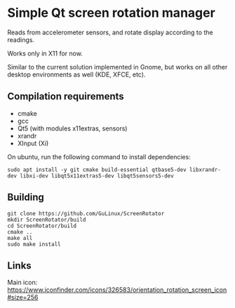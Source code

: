 # Simple Qt screen rotation manager

Reads from accelerometer sensors, and rotate display according to the readings.

Works only in X11 for now.

Similar to the current solution implemented in Gnome, but works on all other desktop environments as well (KDE, XFCE, etc).

## Compilation requirements

 - cmake
 - gcc
 - Qt5 (with modules x11extras, sensors)
 - xrandr
 - XInput (Xi)
 
On ubuntu, run the following command to install dependencies:
```
sudo apt install -y git cmake build-essential qtbase5-dev libxrandr-dev libxi-dev libqt5x11extras5-dev libqt5sensors5-dev 
```

## Building
```
git clone https://github.com/GuLinux/ScreenRotator
mkdir ScreenRotator/build
cd ScreenRotator/build
cmake ..
make all
sudo make install
```

## Links

Main icon: https://www.iconfinder.com/icons/326583/orientation_rotation_screen_icon#size=256

